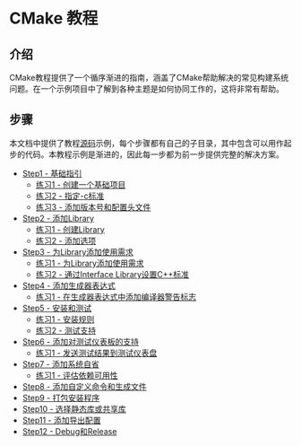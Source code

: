 # CMake 教程

## 介绍

CMake教程提供了一个循序渐进的指南，涵盖了CMake帮助解决的常见构建系统问题。在一个示例项目中了解到各种主题是如何协同工作的，这将非常有帮助。


## 步骤

本文档中提供了教程[源码](https://cmake.org/cmake/help/latest/_downloads/9512061b385c99f7fecd56a1e80efad5/cmake-3.28.2-tutorial-source.zip)示例，每个步骤都有自己的子目录，其中包含可以用作起步的代码。本教程示例是渐进的，因此每一步都为前一步提供完整的解决方案。

* [Step1 - 基础指引](Step1.md#step1-基础指引)
    * [练习1 - 创建一个基础项目](Step1.md#练习1---创建一个基础项目)
    * [练习2 - 指定-c标准](Step1.md#练习2---指定-c标准)
    * [练习3 - 添加版本号和配置头文件](Step1.md#练习3---添加版本号和配置头文件)
* [Step2 - 添加Library](Step2.md#step2-添加library)
    * [练习1 - 创建Library](Step2.md#练习1---创建library)
    * [练习2 - 添加选项](Step2.md#练习2---添加选项)
* [Step3 - 为Library添加使用需求](Step3.md#step3---为libary添加使用需求)
    * [练习1 - 为Library添加使用需求](Step3.md#练习1---为libary添加使用需求)
    * [练习2 - 通过Interface Library设置C++标准](Step3.md#练习2---通过interface-library设置c++标准)
* [Step4 - 添加生成器表达式]()
    * [练习1 - 在生成器表达式中添加编译器警告标志]()
* [Step5 - 安装和测试]()
    * [练习1 - 安装规则]()
    * [练习2 - 测试支持]()
* [Step6 - 添加对测试仪表板的支持]()
    * [练习1 - 发送测试结果到测试仪表盘]()
* [Step7 - 添加系统自省]()
    * [练习1 - 评估依赖可用性]()
* [Step8 - 添加自定义命令和生成文件]()
* [Step9 - 打包安装程序]()
* [Step10 - 选择静态库或共享库]()
* [Step11 - 添加导出配置]()
* [Step12 - Debug和Release]()